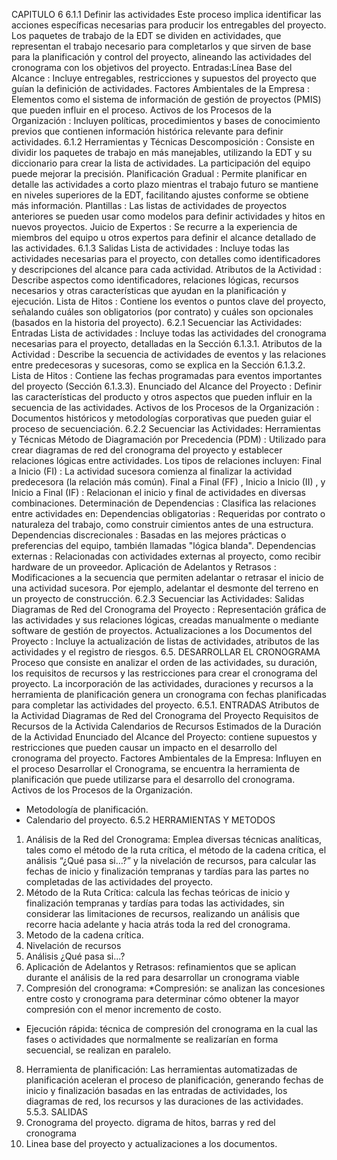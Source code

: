 CAPITULO 6
6.1.1 Definir las actividades
Este proceso implica identificar las acciones específicas necesarias para producir los entregables del proyecto. Los paquetes de trabajo de la EDT se dividen en actividades, que representan el trabajo necesario para completarlos y que sirven de base para la planificación y control del proyecto, alineando las actividades del cronograma con los objetivos del proyecto.
Entradas:Línea Base del Alcance : Incluye entregables, restricciones y supuestos del proyecto que guían la definición de actividades.
Factores Ambientales de la Empresa : Elementos como el sistema de información de gestión de proyectos (PMIS) que pueden influir en el proceso.
Activos de los Procesos de la Organización : Incluyen políticas, procedimientos y bases de conocimiento previos que contienen información histórica relevante para definir actividades.
6.1.2 Herramientas y Técnicas
Descomposición : Consiste en dividir los paquetes de trabajo en más manejables, utilizando la EDT y su diccionario para crear la lista de actividades. La participación del equipo puede mejorar la precisión.
Planificación Gradual : Permite planificar en detalle las actividades a corto plazo mientras el trabajo futuro se mantiene en niveles superiores de la EDT, facilitando ajustes conforme se obtiene más información.
Plantillas : Las listas de actividades de proyectos anteriores se pueden usar como modelos para definir actividades y hitos en nuevos proyectos.
Juicio de Expertos : Se recurre a la experiencia de miembros del equipo u otros expertos para definir el alcance detallado de las actividades.
6.1.3 Salidas
Lista de actividades : Incluye todas las actividades necesarias para el proyecto, con detalles como identificadores y descripciones del alcance para cada actividad.
Atributos de la Actividad : Describe aspectos como identificadores, relaciones lógicas, recursos necesarios y otras características que ayudan en la planificación y ejecución.
Lista de Hitos : Contiene los eventos o puntos clave del proyecto, señalando cuáles son obligatorios (por contrato) y cuáles son opcionales (basados ​​en la historia del proyecto).
6.2.1 Secuenciar las Actividades: Entradas
Lista de actividades : Incluye todas las actividades del cronograma necesarias para el proyecto, detalladas en la Sección 6.1.3.1.
Atributos de la Actividad : Describe la secuencia de actividades de eventos y las relaciones entre predecesoras y sucesoras, como se explica en la Sección 6.1.3.2.
Lista de Hitos : Contiene las fechas programadas para eventos importantes del proyecto (Sección 6.1.3.3).
Enunciado del Alcance del Proyecto : Definir las características del producto y otros aspectos que pueden influir en la secuencia de las actividades.
Activos de los Procesos de la Organización : Documentos históricos y metodologías corporativas que pueden guiar el proceso de secuenciación.
6.2.2 Secuenciar las Actividades: Herramientas y Técnicas
Método de Diagramación por Precedencia (PDM) : Utilizado para crear diagramas de red del cronograma del proyecto y establecer relaciones lógicas entre actividades. Los tipos de relaciones incluyen:
Final a Inicio (FI) : La actividad sucesora comienza al finalizar la actividad predecesora (la relación más común).
Final a Final (FF) , Inicio a Inicio (II) , y Inicio a Final (IF) : Relacionan el inicio y final de actividades en diversas combinaciones.
Determinación de Dependencias : Clasifica las relaciones entre actividades en:
Dependencias obligatorias : Requeridas por contrato o naturaleza del trabajo, como construir cimientos antes de una estructura.
Dependencias discrecionales : Basadas en las mejores prácticas o preferencias del equipo, también llamadas "lógica blanda".
Dependencias externas : Relacionadas con actividades externas al proyecto, como recibir hardware de un proveedor.
Aplicación de Adelantos y Retrasos : Modificaciones a la secuencia que permiten adelantar o retrasar el inicio de una actividad sucesora. Por ejemplo, adelantar el desmonte del terreno en un proyecto de construcción.
6.2.3 Secuenciar las Actividades: Salidas
Diagramas de Red del Cronograma del Proyecto : Representación gráfica de las actividades y sus relaciones lógicas, creadas manualmente o mediante software de gestión de proyectos.
Actualizaciones a los Documentos del Proyecto : Incluye la actualización de listas de actividades, atributos de las actividades y el registro de riesgos.
6.5. DESARROLLAR EL CRONOGRAMA
Proceso que consiste en analizar el orden de las actividades, su duración, los requisitos de recursos y las restricciones para crear el cronograma del proyecto. La incorporación de las actividades, duraciones y recursos a la herramienta de planificación genera un cronograma con fechas planificadas para completar las actividades del proyecto. 
6.5.1. ENTRADAS
Atributos de la Actividad
Diagramas de Red del Cronograma del Proyecto
Requisitos de Recursos de la Activida
Calendarios de Recursos
Estimados de la Duración de la Actividad
Enunciado del Alcance del Proyecto: contiene supuestos y restricciones que pueden causar un impacto en el desarrollo del cronograma del proyecto.
Factores Ambientales de la Empresa:
Influyen en el proceso Desarrollar el Cronograma, se encuentra la herramienta de planificación que puede utilizarse para el desarrollo del cronograma.
Activos de los Procesos de la Organización.
* Metodología de planificación.
* Calendario del proyecto.
6.5.2 HERRAMIENTAS Y METODOS
1. Análisis de la Red del Cronograma: Emplea diversas técnicas analíticas, tales como el método de la ruta crítica, el método de la cadena crítica, el análisis “¿Qué pasa si…?” y la nivelación de recursos, para calcular las fechas de inicio y finalización tempranas y tardías para las partes no completadas de las actividades del proyecto. 
2. Método de la Ruta Crítica: calcula las fechas teóricas de inicio y finalización tempranas y tardías para todas las actividades, sin considerar las limitaciones de recursos, realizando un análisis que recorre hacia adelante y hacia atrás toda la red del cronograma.
3. Metodo de la cadena crítica.
4. Nivelación de recursos 
5. Análisis ¿Qué pasa si...?
6. Aplicación de Adelantos y Retrasos: refinamientos que se aplican durante el análisis de la red para desarrollar un cronograma viable
7. Compresión del cronograma:
*Compresión: se analizan las concesiones entre costo y cronograma para determinar cómo obtener la mayor compresión con el menor incremento de costo. 
* Ejecución rápida: técnica de compresión del cronograma en la cual las fases o actividades que normalmente se realizarían en forma secuencial, se realizan en paralelo.
8. Herramienta de planificación: Las herramientas automatizadas de planificación aceleran el proceso de planificación, generando fechas de inicio y finalización basadas en las entradas de actividades, los diagramas de red, los recursos y las duraciones de las actividades.
5.5.3. SALIDAS
1. Cronograma del proyecto. digrama de hitos, barras y red del cronograma
2. Linea base del proyecto y actualizaciones a los documentos.  
